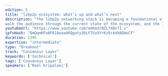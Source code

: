 ```yaml
---
edition: 5
title: "libp2p ecosystem: what’s up and what’s next"
description: "The libp2p networking stack is becoming a foundational element in many decentralized systems (including ETH2.0). In this session, we'd like to:
walk the audience through the current state of the ecosystem, and the 7+ language implementations.explain the toughest problems the core team and community is currently researching and hacking on, e.g. decentralized NAT traversal, slimming down protocols, censorship and deep packet inspection, DHT scaling, traffic shaping, resource control, etc.present what features, subsystems, protocols and redesigns are coming next in libp2p.call out for help and participation in areas where input, feedback and help from contributors is appreciated.Join us, and let's advance the state of the art of p2p networks together!"
youtubeUrl: "https://www.youtube.com/embed/NZL7XBxTI_s"
ipfsHash: "QmQqmKPxNF81bwxeARQguty3bLF7UzXYrKz9ckdkBGWxCF"
duration: 1395
expertise: "intermediate"
type: "Breakout"
track: "Consensus Layer"
keywords: ['technical']
tags: ['Consensus Layer']
speakers: ['Raúl Kripalani']
---
```

